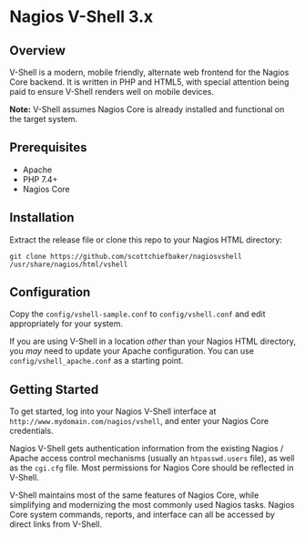 # Nagios V-Shell 3.x

## Overview

V-Shell is a modern, mobile friendly, alternate web frontend for the Nagios Core
backend. It is written in PHP and HTML5, with special attention being paid to
ensure V-Shell renders well on mobile devices.

**Note:** V-Shell assumes Nagios Core is already installed and functional on the
target system.

## Prerequisites

* Apache
* PHP 7.4+
* Nagios Core

## Installation

Extract the release file or clone this repo to your Nagios HTML directory:

```
git clone https://github.com/scottchiefbaker/nagiosvshell /usr/share/nagios/html/vshell
```

## Configuration

Copy the `config/vshell-sample.conf` to `config/vshell.conf` and edit
appropriately for your system.

If you are using V-Shell in a location *other* than your Nagios HTML directory,
you *may* need to update your Apache configuration. You can use
`config/vshell_apache.conf` as a starting point.

## Getting Started

To get started, log into your Nagios V-Shell interface at
`http://www.mydomain.com/nagios/vshell`, and enter your Nagios Core
credentials.

Nagios V-Shell gets authentication information from the existing Nagios / Apache
access control mechanisms (usually an `htpasswd.users` file), as well as the
`cgi.cfg` file.  Most permissions for Nagios Core should be reflected in
V-Shell.

V-Shell maintains most of the same features of Nagios Core, while simplifying
and modernizing the most commonly used Nagios tasks. Nagios Core system commands,
reports, and interface can all be accessed by direct links from V-Shell.
